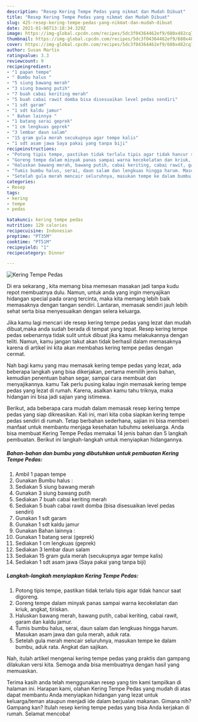 ```yaml
---
description: "Resep Kering Tempe Pedas yang nikmat dan Mudah Dibuat"
title: "Resep Kering Tempe Pedas yang nikmat dan Mudah Dibuat"
slug: 425-resep-kering-tempe-pedas-yang-nikmat-dan-mudah-dibuat
date: 2021-01-06T13:18:34.329Z
image: https://img-global.cpcdn.com/recipes/5dc3f04364462ef9/680x482cq70/kering-tempe-pedas-foto-resep-utama.jpg
thumbnail: https://img-global.cpcdn.com/recipes/5dc3f04364462ef9/680x482cq70/kering-tempe-pedas-foto-resep-utama.jpg
cover: https://img-global.cpcdn.com/recipes/5dc3f04364462ef9/680x482cq70/kering-tempe-pedas-foto-resep-utama.jpg
author: Susan Martin
ratingvalue: 3.3
reviewcount: 9
recipeingredient:
- "1 papan tempe"
- " Bumbu halus "
- "5 siung bawang merah"
- "3 siung bawang putih"
- "7 buah cabai keriting merah"
- "5 buah cabai rawit domba bisa disesuaikan level pedas sendiri"
- "1 sdt garam"
- "1 sdt kaldu jamur"
- " Bahan lainnya "
- "1 batang serai geprek"
- "1 cm lengkuas geprek"
- "3 lembar daun salam"
- "15 gram gula merah secukupnya agar tempe kalis"
- "1 sdt asam jawa Saya pakai yang tanpa biji"
recipeinstructions:
- "Potong tipis tempe, pastikan tidak terlalu tipis agar tidak hancur saat digoreng."
- "Goreng tempe dalam minyak panas sampai warna kecokelatan dan kriuk, angkat, tiriskan."
- "Haluskan bawang merah, bawang putih, cabai keriting, cabai rawit, garam dan kaldu jamur."
- "Tumis bumbu halus, serai, daun salam dan lengkuas hingga harum. Masukan asam jawa dan gula merah, aduk rata."
- "Setelah gula merah mencair seluruhnya, masukan tempe ke dalam bumbu, aduk rata. Angkat dan sajikan."
categories:
- Resep
tags:
- kering
- tempe
- pedas

katakunci: kering tempe pedas 
nutrition: 129 calories
recipecuisine: Indonesian
preptime: "PT35M"
cooktime: "PT51M"
recipeyield: "1"
recipecategory: Dinner

---
```



![Kering Tempe Pedas](https://img-global.cpcdn.com/recipes/5dc3f04364462ef9/680x482cq70/kering-tempe-pedas-foto-resep-utama.jpg)

Di era  sekarang , kita memang bisa memesan masakan jadi tanpa kudu repot membuatnya dulu. Namun, untuk anda yang ingin menyajikan hidangan special pada orang tercinta, maka kita memang lebih baik memasaknya dengan tangan sendiri. Lantaran, memasak sendiri jauh lebih sehat serta bisa menyesuaikan dengan selera keluarga.

Jika kamu lagi mencari ide resep kering tempe pedas yang lezat dan mudah dibuat,maka anda sudah berada di tempat yang tepat. Resep kering tempe pedas  sebenarnya tidak sulit untuk dibuat jika kamu melakukannya dengan teliti. Namun, kamu jangan takut akan tidak berhasil dalam memasaknya 
karena di artikel ini kita akan membahas kering tempe pedas dengan cermat.  



Nah bagi kamu yang mau memasak kering tempe pedas yang lezat, ada beberapa langkah yang bisa dikerjakan, pertama memilih jenis bahan, kemudian penentuan bahan segar, sampai cara membuat dan menyajikannya. kamu Tak perlu pusing kalau ingin memasak kering tempe pedas yang lezat di rumah. Karena, asalkan kamu  tahu triknya, maka hidangan ini bisa jadi sajian yang istimewa.

Berikut, ada beberapa cara mudah dalam memasak resep kering tempe pedas yang siap dikreasikan. Kali ini, mari kita coba siapkan kering tempe pedas sendiri di rumah. Tetap berbahan sederhana, sajian ini bisa memberi manfaat untuk membantu menjaga kesehatan tubuhmu sekeluarga. Anda bisa membuat Kering Tempe Pedas memakai 14 jenis bahan dan 5 langkah pembuatan. Berikut ini langkah-langkah untuk menyiapkan hidangannya.

<!--inarticleads1-->

##### Bahan-bahan dan bumbu yang dibutuhkan untuk pembuatan Kering Tempe Pedas:

1. Ambil 1 papan tempe
1. Gunakan  Bumbu halus :
1. Sediakan 5 siung bawang merah
1. Gunakan 3 siung bawang putih
1. Sediakan 7 buah cabai keriting merah
1. Sediakan 5 buah cabai rawit domba (bisa disesuaikan level pedas sendiri)
1. Gunakan 1 sdt garam
1. Gunakan 1 sdt kaldu jamur
1. Gunakan  Bahan lainnya :
1. Gunakan 1 batang serai (geprek)
1. Sediakan 1 cm lengkuas (geprek)
1. Sediakan 3 lembar daun salam
1. Sediakan 15 gram gula merah (secukupnya agar tempe kalis)
1. Sediakan 1 sdt asam jawa (Saya pakai yang tanpa biji)




<!--inarticleads2-->

##### Langkah-langkah menyiapkan Kering Tempe Pedas:

1. Potong tipis tempe, pastikan tidak terlalu tipis agar tidak hancur saat digoreng.
1. Goreng tempe dalam minyak panas sampai warna kecokelatan dan kriuk, angkat, tiriskan.
1. Haluskan bawang merah, bawang putih, cabai keriting, cabai rawit, garam dan kaldu jamur.
1. Tumis bumbu halus, serai, daun salam dan lengkuas hingga harum. Masukan asam jawa dan gula merah, aduk rata.
1. Setelah gula merah mencair seluruhnya, masukan tempe ke dalam bumbu, aduk rata. Angkat dan sajikan.




Nah, itulah artikel mengenai  kering tempe pedas  yang praktis dan gampang dilakukan versi kita. Semoga anda bisa membuatnya dengan hasil yang memuaskan. 

Terima kasih anda telah menggunakan resep yang tim kami tampilkan di halaman ini. Harapan kami, olahan  Kering Tempe Pedas yang mudah di atas dapat membantu Anda menyiapkan hidangan yang lezat untuk keluarga/teman ataupun menjadi ide dalam berjualan makanan. Gimana nih? Gampang kan? Itulah resep kering tempe pedas yang bisa Anda kerjakan di rumah. Selamat mencoba!

